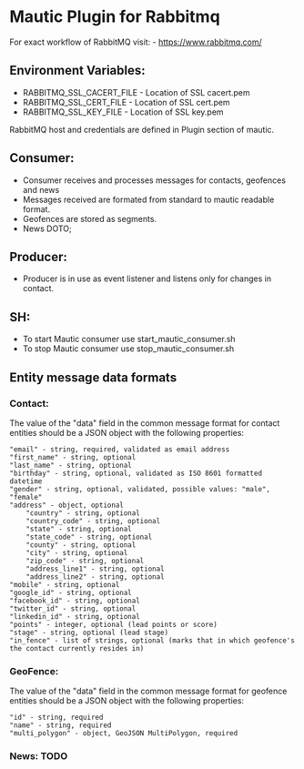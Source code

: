 # Mautic Plugin for Rabbitmq

For exact workflow of RabbitMQ visit:
	- https://www.rabbitmq.com/
	
## Environment Variables: 
* RABBITMQ_SSL_CACERT_FILE - Location of SSL cacert.pem
* RABBITMQ_SSL_CERT_FILE - Location of SSL cert.pem
* RABBITMQ_SSL_KEY_FILE - Location of SSL key.pem

RabbitMQ host and credentials are defined in Plugin section of mautic. 

## Consumer:
* Consumer receives and processes messages for contacts, geofences and news
* Messages received are formated from standard to mautic readable format.
* Geofences are stored as segments.
* News DOTO;

## Producer:
* Producer is in use as event listener and listens only for changes in contact.

## SH:
* To start Mautic consumer use start_mautic_consumer.sh
* To stop Mautic consumer use stop_mautic_consumer.sh

## Entity message data formats

### Contact:
The value of the "data" field in the common message format for contact entities should be a JSON object with the following properties:

```
"email" - string, required, validated as email address
"first_name" - string, optional
"last_name" - string, optional
"birthday" - string, optional, validated as ISO 8601 formatted datetime
"gender" - string, optional, validated, possible values: "male", "female"
"address" - object, optional
	"country" - string, optional
	"country_code" - string, optional
	"state" - string, optional
	"state_code" - string, optional
	"county" - string, optional
	"city" - string, optional
	"zip_code" - string, optional
	"address_line1" - string, optional
	"address_line2" - string, optional
"mobile" - string, optional
"google_id" - string, optional
"facebook_id" - string, optional
"twitter_id" - string, optional
"linkedin_id" - string, optional
"points" - integer, optional (lead points or score)
"stage" - string, optional (lead stage)
"in_fence" - list of strings, optional (marks that in which geofence's the contact currently resides in)
```

### GeoFence:
The value of the "data" field in the common message format for geofence entities should be a JSON object with the following properties:
```
"id" - string, required
"name" - string, required
"multi_polygon" - object, GeoJSON MultiPolygon, required
```
### News: TODO
